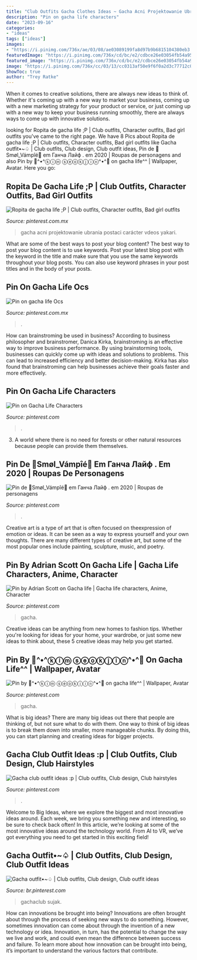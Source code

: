 ```yaml
---
title: "Club Outfits Gacha Clothes Ideas ~ Gacha Acni Projektowanie Ubrania Postaci Carácter Vdeos Yakari"
description: "Pin on gacha life characters"
date: "2023-09-16"
categories:
- "ideas"
tags: ["ideas"]
images:
- "https://i.pinimg.com/736x/ae/03/08/ae03089199fa8d97b9b6815104380eb3.jpg"
featuredImage: "https://i.pinimg.com/736x/cd/bc/e2/cdbce26e03054fb54a9555f9524bba7c.jpg"
featured_image: "https://i.pinimg.com/736x/cd/bc/e2/cdbce26e03054fb54a9555f9524bba7c.jpg"
image: "https://i.pinimg.com/736x/cc/03/13/cc0313af50e9f6f0a2d3c77712c0a7b7.jpg"
ShowToc: true
author: "Trey Ratke"
---
```



When it comes to creative solutions, there are always new ideas to think of. Whether it's coming up with a new way to market your business, coming up with a new marketing strategy for your product or service, or just coming up with a new way to keep your business running smoothly, there are always ways to come up with innovative solutions.

	

		
looking for Ropita de gacha life ;P | Club outfits, Character outfits, Bad girl outfits you've came to the right page. We have 8 Pics about Ropita de gacha life ;P | Club outfits, Character outfits, Bad girl outfits like Gacha outfit•~♤ | Club outfits, Club design, Club outfit ideas, Pin de 💖Smøl_Vámpîé💖 em Ганча Лайф . em 2020 | Roupas de personagens and also Pin by 💜^•^ⓚⓘⓜ ⓢⓔⓞⓚⓙⓘⓝ^•^💜 on gacha life^^ | Wallpaper, Avatar. Here you go:
		
    
## Ropita De Gacha Life ;P | Club Outfits, Character Outfits, Bad Girl Outfits

<img loading=lazy src="https://i.pinimg.com/736x/cd/bc/e2/cdbce26e03054fb54a9555f9524bba7c.jpg" onerror="this.onerror=null;this.src='https://tse1.mm.bing.net/th?id=OIP.isuG-Ly18IPHx6gtSJdxcAHaHa&amp;pid=15.1';" alt="Ropita de gacha life ;P | Club outfits, Character outfits, Bad girl outfits">

_Source: pinterest.com.mx_

>gacha acni projektowanie ubrania postaci carácter vdeos yakari. 

	

What are some of the best ways to post your blog content?
The best way to post your blog content is to use keywords. Post your latest blog post with the keyword in the title and make sure that you use the same keywords throughout your blog posts. You can also use keyword phrases in your post titles and in the body of your posts.

    
## Pin On Gacha Life Ocs

<img loading=lazy src="https://i.pinimg.com/736x/bc/23/e2/bc23e20911bd886ae82b12534b9294e9.jpg" onerror="this.onerror=null;this.src='https://tse4.mm.bing.net/th?id=OIP.OKBwj5wF6PjYd-umF9eRmQHaKd&amp;pid=15.1';" alt="Pin on gacha life Ocs">

_Source: pinterest.com.mx_

>. 

	

How can brainstroming be used in business?
According to business philosopher and brainstromer, Danica Kirka, brainstroming is an effective way to improve business performance. By using brainstorming tools, businesses can quickly come up with ideas and solutions to problems. This can lead to increased efficiency and better decision-making. Kirka has also found that brainstroming can help businesses achieve their goals faster and more effectively.

    
## Pin On Gacha Life Characters

<img loading=lazy src="https://i.pinimg.com/736x/9e/a3/ce/9ea3cea75964866fbb089ad321d9b60b.jpg" onerror="this.onerror=null;this.src='https://tse1.mm.bing.net/th?id=OIP.0yTTx29GituD61iTl_IN_wHaJ3&amp;pid=15.1';" alt="Pin on Gacha Life Characters">

_Source: pinterest.com_

>. 

	

3. A world where there is no need for forests or other natural resources because people can provide them themselves. 

    
## Pin De 💖Smøl_Vámpîé💖 Em Ганча Лайф . Em 2020 | Roupas De Personagens

<img loading=lazy src="https://i.pinimg.com/736x/9a/b5/0f/9ab50fbdbaf1d30402b4fea9d7756734.jpg" onerror="this.onerror=null;this.src='https://tse2.mm.bing.net/th?id=OIP.oGN1lMbZroE6PAmipRAU3gHaGm&amp;pid=15.1';" alt="Pin de 💖Smøl_Vámpîé💖 em Ганча Лайф . em 2020 | Roupas de personagens">

_Source: pinterest.com_

>. 

	

Creative art is a type of art that is often focused on theexpression of emotion or ideas. It can be seen as a way to express yourself and your own thoughts. There are many different types of creative art, but some of the most popular ones include painting, sculpture, music, and poetry.

    
## Pin By Adrian Scott On Gacha Life | Gacha Life Characters, Anime, Character

<img loading=lazy src="https://i.pinimg.com/736x/28/7a/27/287a2761bf8fe41c48d2771d607f216f.jpg" onerror="this.onerror=null;this.src='https://tse1.mm.bing.net/th?id=OIP.lRWDZJLDslB_utQzgzQjDAHaJ8&amp;pid=15.1';" alt="Pin by Adrian Scott on Gacha life | Gacha life characters, Anime, Character">

_Source: pinterest.com_

>gacha. 

	

Creative ideas can be anything from new homes to fashion tips. Whether you're looking for ideas for your home, your wardrobe, or just some new ideas to think about, these 5 creative ideas may help you get started.

    
## Pin By 💜^•^ⓚⓘⓜ ⓢⓔⓞⓚⓙⓘⓝ^•^💜 On Gacha Life^^ | Wallpaper, Avatar

<img loading=lazy src="https://i.pinimg.com/736x/ae/03/08/ae03089199fa8d97b9b6815104380eb3.jpg" onerror="this.onerror=null;this.src='https://tse1.mm.bing.net/th?id=OIP.YTqjrhTiZ5x-9YnG_hVgrgHaNK&amp;pid=15.1';" alt="Pin by 💜^•^ⓚⓘⓜ ⓢⓔⓞⓚⓙⓘⓝ^•^💜 on gacha life^^ | Wallpaper, Avatar">

_Source: pinterest.com_

>gacha. 

	

What is big ideas?
There are many big ideas out there that people are thinking of, but not sure what to do with them. One way to think of big ideas is to break them down into smaller, more manageable chunks. By doing this, you can start planning and creating ideas for bigger projects.

    
## Gacha Club Outfit Ideas :p | Club Outfits, Club Design, Club Hairstyles

<img loading=lazy src="https://i.pinimg.com/736x/cc/03/13/cc0313af50e9f6f0a2d3c77712c0a7b7.jpg" onerror="this.onerror=null;this.src='https://tse4.mm.bing.net/th?id=OIP.Bxh7sszexAF71u9DKpTbfAHaHU&amp;pid=15.1';" alt="Gacha club outfit ideas :p | Club outfits, Club design, Club hairstyles">

_Source: pinterest.com_

>. 

	

Welcome to Big Ideas, where we explore the biggest and most innovative ideas around. Each week, we bring you something new and interesting, so be sure to check back often! In this article, we’re looking at some of the most innovative ideas around the technology world. From AI to VR, we’ve got everything you need to get started in this exciting field!

    
## Gacha Outfit•~♤ | Club Outfits, Club Design, Club Outfit Ideas

<img loading=lazy src="https://i.pinimg.com/736x/d6/4e/de/d64ede2b2ac37afcfac69fe13136f69c.jpg" onerror="this.onerror=null;this.src='https://tse4.mm.bing.net/th?id=OIP.s0x-2DQ-rfVZGZWrbP-ktwHaHW&amp;pid=15.1';" alt="Gacha outfit•~♤ | Club outfits, Club design, Club outfit ideas">

_Source: br.pinterest.com_

>gachaclub sujak. 

	

How can innovations be brought into being?
Innovations are often brought about through the process of seeking new ways to do something. However, sometimes innovation can come about through the invention of a new technology or idea. Innovation, in turn, has the potential to change the way we live and work, and could even mean the difference between success and failure. To learn more about how innovation can be brought into being, it’s important to understand the various factors that contribute.

